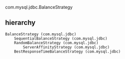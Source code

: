 com.mysql.jdbc.BalanceStrategy
## hierarchy
```
BalanceStrategy (com.mysql.jdbc)
    SequentialBalanceStrategy (com.mysql.jdbc)
    RandomBalanceStrategy (com.mysql.jdbc)
        ServerAffinityStrategy (com.mysql.jdbc)
    BestResponseTimeBalanceStrategy (com.mysql.jdbc)
```